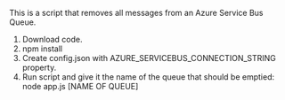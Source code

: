 This is a script that removes all messages from an Azure Service Bus Queue.

1. Download code.
2. npm install
3. Create config.json with AZURE_SERVICEBUS_CONNECTION_STRING  property.
4. Run script and give it the name of the queue that should be emptied: node app.js [NAME OF QUEUE]